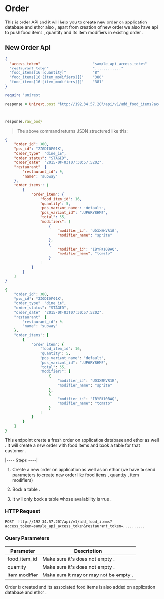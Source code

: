 # Order

This is order API and it  will help you to create new order on application database and ethor also , apart from creation of new order we also have api to push food items , quantity and its item modifiers in existing order .

## New Order Api

```json
{
  "access_token":                       "sample_api_access_token"
  "restaurant_token"                    "............"
  "food_items[16][quantity]"            "8"
  "food_items[16][item_modifiers][]"    "380"
  "food_items[16][item_modifiers][]"    "381"
}


```

```ruby
require 'unirest'

response = Unirest.post "http://192.34.57.207/api/v1/add_food_items?access_token=sample_api_access_token&restaurant_token=......", headers:{ "Accept" => "application/json" }, parameters: {"food_items"=>{"16"=>{"quantity"=>"5", "item_modifiers"=>["380", "381"]} } }



response.raw_body
```
> The above command returns JSON structured like this:

```json
{
    "order_id": 300,
    "pos_id": "ZZGDI0F01K",
    "order_type": "dine_in",
    "order_status": "STAGED",
    "order_date": "2015-08-03T07:30:57.520Z",
    "restaurant": {
        "restaurant_id": 9,
        "name": "subway"
    },
    "order_items": [
        {
            "order_item": {
                "food_item_id": 16,
                "quantity": 5,
                "pos_variant_name": "default",
                "pos_variant_id": "UUP6RY8HM2",
                "total": 55,
                "modifiers": [
                    {
                        "modifier_id": "UD3XRKVR1E",
                        "modifier_name": "sprite"
                    },
                    {
                        "modifier_id": "IBYFR10BAQ",
                        "modifier_name": "tomato"
                    }
                ]
            }
        }
    ]
}

```


```ruby
{
    "order_id": 300,
    "pos_id": "ZZGDI0F01K",
    "order_type": "dine_in",
    "order_status": "STAGED",
    "order_date": "2015-08-03T07:30:57.520Z",
    "restaurant": {
        "restaurant_id": 9,
        "name": "subway"
    },
    "order_items": [
        {
            "order_item": {
                "food_item_id": 16,
                "quantity": 5,
                "pos_variant_name": "default",
                "pos_variant_id": "UUP6RY8HM2",
                "total": 55,
                "modifiers": [
                    {
                        "modifier_id": "UD3XRKVR1E",
                        "modifier_name": "sprite"
                    },
                    {
                        "modifier_id": "IBYFR10BAQ",
                        "modifier_name": "tomato"
                    }
                ]
            }
        }
    ]
}
```

This endpoint create a fresh order on application database and ethor as well . It will create a new order with food items and book a table for that customer .

|---- Steps ----|

1.  Create a new order on application as well as on ethor  (we have to send parameters to create new order like food items ,
    quantity , item modifiers)

2.  Book a table .

3.  It will only book a table whose availability is true .


### HTTP Request

`POST  http://192.34.57.207/api/v1/add_food_items?access_token=sample_api_access_token&restaurant_token=..........`

### Query Parameters

Parameter | Description
--------- | -----------
food_item_id | Make sure it's does not empty  .
quantity | Make sure it's does not empty .
item modifier | Make sure it may or may not be empty  .



<aside class="success">
Order is created and its associated  food items is also added on application database and ethor .
</aside>
